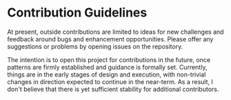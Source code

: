# Contribution Guidelines #

At present, outside contributions are limited to ideas for new challenges and feedback around bugs and enhancement opportunities.  Please offer any suggestions or problems by opening issues on the repository. 

The intention is to open this project for contributions in the future, once patterns are firmly established and guidance is formally set.  Currently, things are in the early stages of design and execution, with non-trivial changes in direction expected to continue in the near-term.  As a result, I don't believe that there is yet sufficient stability for additional contributors.    